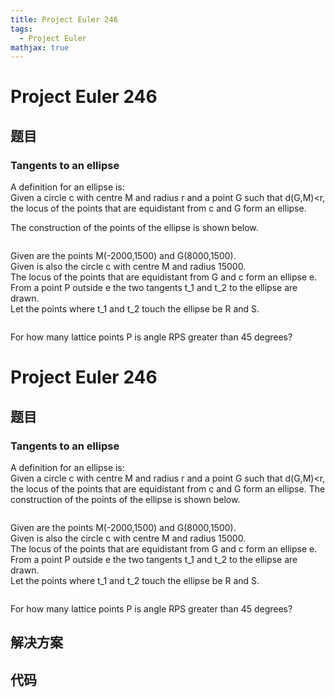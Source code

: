 ```yaml
---
title: Project Euler 246
tags:
  - Project Euler
mathjax: true
---
```

<escape><!-- more --></escape>
    
# Project Euler 246
## 题目
### Tangents to an ellipse


A definition for an ellipse is:<br />
Given a circle c with centre M and radius r and a point G such that d(G,M)<r, the locus of the points that are equidistant from c and G form an ellipse.

The construction of the points of the ellipse is shown below.

<div class="center">
<img src="project/images/p246_anim.gif" class="dark_img" alt="" /></div>


Given are the points M(-2000,1500) and G(8000,1500).<br /> 
Given is also the circle c with centre M and radius 15000.<br />
The locus of the points that are equidistant from G and c form an ellipse e.<br />
From a point P outside e the two tangents t_1 and t_2 to the ellipse are drawn.<br />
Let the points where t_1 and t_2 touch the ellipse be R and S.

<div class="center">
<img src="project/images/p246_ellipse.gif" class="dark_img" alt="" /></div>

For how many lattice points P is angle RPS greater than 45 degrees?




# Project Euler 246
## 题目
### Tangents to an ellipse

A definition for an ellipse is:<br>Given a circle c with centre M and radius r and a point G such that d(G,M)<r, the locus of the points that are equidistant from c and G form an ellipse.
The construction of the points of the ellipse is shown below.
<center><img src="https://projecteuler.net/project/images/p246_anim.gif" alt=""></center>

Given are the points M(-2000,1500) and G(8000,1500).<br>Given is also the circle c with centre M and radius 15000.<br>The locus of the points that are equidistant from G and c form an ellipse e.<br>From a point P outside e the two tangents t_1 and t_2 to the ellipse are drawn.<br>Let the points where t_1 and t_2 touch the ellipse be R and S.
<center><img src="https://projecteuler.net/project/images/p246_ellipse.gif" alt=""></center>

For how many lattice points P is angle RPS greater than 45 degrees?


## 解决方案


## 代码


